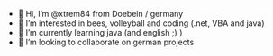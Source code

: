 - 👋 Hi, I’m @xtrem84 from Doebeln / germany
- 👀 I’m interested in bees, volleyball and coding (.net, VBA and java)
- 🌱 I’m currently learning java (and english ;) )
- 💞️ I’m looking to collaborate on german projects

<!---
xtrem84/xtrem84 is a ✨ special ✨ repository because its `README.md` (this file) appears on your GitHub profile.
You can click the Preview link to take a look at your changes.
--->
